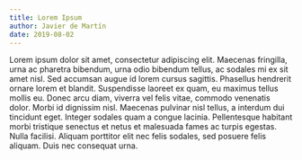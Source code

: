 ```yaml
---
title: Lorem Ipsum
author: Javier de Martín
date: 2019-08-02
---
```

Lorem ipsum dolor sit amet, consectetur adipiscing elit. Maecenas fringilla, urna ac pharetra bibendum, urna odio bibendum tellus, ac sodales mi ex sit amet nisl. Sed accumsan augue id lorem cursus sagittis. Phasellus hendrerit ornare lorem et blandit. Suspendisse laoreet ex quam, eu maximus tellus mollis eu. Donec arcu diam, viverra vel felis vitae, commodo venenatis dolor. Morbi id dignissim nisl. Maecenas pulvinar nisl tellus, a interdum dui tincidunt eget. Integer sodales quam a congue lacinia. Pellentesque habitant morbi tristique senectus et netus et malesuada fames ac turpis egestas. Nulla facilisi. Aliquam porttitor elit nec felis sodales, sed posuere felis aliquam. Duis nec consequat urna.